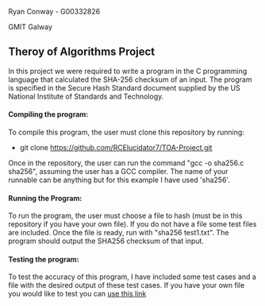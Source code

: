 Ryan Conway - G00332826

GMIT Galway

## Theroy of Algorithms Project

In this project we were required to write a program in the C programming language that calculated the SHA-256 
checksum of an input. The program is specified in the Secure Hash Standard document supplied by the US National Institute
of Standards and Technology.

#### Compiling the program:

To compile this program, the user must clone this repository by running:
  
  - git clone https://github.com/RCElucidator7/TOA-Project.git
  
Once in the repository, the user can run the command "gcc -o sha256.c sha256", assuming the user has a GCC compiler. The name of 
your runnable can be anything but for this example I have used 'sha256'.

#### Running the Program:

To run the program, the user must choose a file to hash (must be in this repository if you have your own file). If you do not
have a file some test files are included. Once the file is ready, run with "sha256 test1.txt". The program should output the 
SHA256 checksum of that input.

#### Testing the program:
To test the accuracy of this program, I have included some test cases and a file with the desired output of these test cases.
If you have your own file you would like to test you can [use this link](https://emn178.github.io/online-tools/sha256_checksum.html "SHA256 File Checksum")

